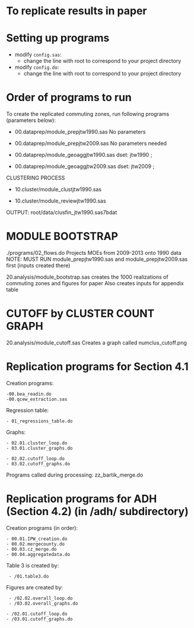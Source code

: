 To replicate results in paper
===============================

Setting up programs
===================

- modify `config.sas`: 
  - change the line with root to correspond to your project directory
- modify `config.do`:
  - change the line with root to correspond to your project directory

Order of programs to run
=========================

To create the replicated commuting zones,
run following programs (parameters below):

- 00.dataprep/module_prepjtw1990.sas
	No parameters
	
- 00.dataprep/module_prepjtw2009.sas
	No parameters needed

- 00.dataprep/module_geoaggjtw1990.sas
	dset: jtw1990 ;
	
- 00.dataprep/module_geoaggjtw2009.sas
	dset: jtw2009 ;

CLUSTERING PROCESS

- 10.cluster/module_clustjtw1990.sas

- 10.cluster/module_reviewjtw1990.sas

OUTPUT: root/data/clusfin_jtw1990.sas7bdat


MODULE BOOTSTRAP
==========================================

./programs/02_flows.do
	Projects MOEs from 2009-2013 onto 1990 data
	NOTE: MUST RUN module_prepjtw1990.sas and module_prepjtw2009.sas first (inputs created there)

20.analysis/module_bootstrap.sas
	creates the 1000 realizations of commuting zones 
	and figures for paper
	Also creates inputs for appendix table

CUTOFF by CLUSTER COUNT GRAPH
==========================================
20.analysis/module_cutoff.sas
	Creates a graph called numclus_cutoff.png

Replication programs for Section 4.1
=====================================
Creation programs:

	-00.bea_readin.do
	-00.qcew_extraction.sas

Regression table:

	- 01_regressions_table.do

Graphs:
	
	- 02.01.cluster_loop.do
	- 03.01.cluster_graphs.do
	
	- 02.02.cutoff_loop.do
	- 03.02.cutoff_graphs.do

Programs called during processing: zz_bartik_merge.do

Replication programs for ADH (Section 4.2) (in /adh/ subdirectory)
===========================================
Creation programs (in order):

	- 00.01.IPW_creation.do
	- 00.02.mergecounty.do
	- 00.03.cz_merge.do
	- 00.04.aggregatedata.do

Table 3 is created by:

	 - /01.table3.do

Figures are created by:
      
	 - /02.02.overall_loop.do
	 - /03.02.overall_graphs.do

	- /02.01.cutoff_loop.do
	- /03.01.cutoff_graphs.do

